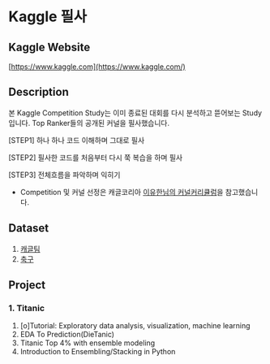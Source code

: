 # Kaggle 필사

## Kaggle Website
[https://www.kaggle.com](https://www.kaggle.com/)

## Description
본 Kaggle Competition Study는 이미 종료된 대회를 다시 분석하고 뜯어보는 Study입니다. 
Top Ranker들의 공개된 커널을 필사했습니다. 

[STEP1] 
하나 하나 코드 이해하며 그대로 필사

[STEP2]
필사한 코드를 처음부터 다시 쭉 복습을 하며 필사

[STEP3]
전체흐름을 파악하며 익히기

- Competition 및 커널 선정은 캐글코리아 [이유한님의 커널커리큘럼](https://aifrenz.github.io/present_file/커널커리큘럼.pdf)을 참고했습니다.

## Dataset
1. [캐글팀](https://www.kaggle.com/kaggleteam/datasets?sort=votes)
2. [축구](https://datahub.io/sports-data/english-premier-league#resource-season-1819)

## Project
### 1. Titanic
1. [o]Tutorial: Exploratory data analysis, visualization, machine learning
2. EDA To Prediction(DieTanic)
3. Titanic Top 4% with ensemble modeling
4. Introduction to Ensembling/Stacking in Python
